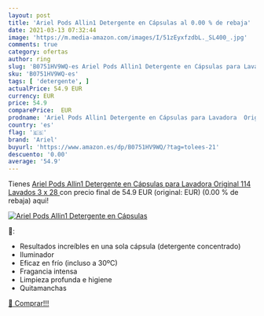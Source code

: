 ```yaml
---
layout: post
title: 'Ariel Pods Allin1 Detergente en Cápsulas al 0.00 % de rebaja'
date: 2021-03-13 07:32:44
image: 'https://m.media-amazon.com/images/I/51zEyxfzdbL._SL400_.jpg'
comments: true
category: ofertas
author: ring
slug: 'B0751HV9WQ-es Ariel Pods Allin1 Detergente en Cápsulas para Lavadora...'
sku: 'B0751HV9WQ-es'
tags: [ 'detergente', ]
actualPrice: 54.9 EUR
currency: EUR
price: 54.9
comparePrice:  EUR
prodname: 'Ariel Pods Allin1 Detergente en Cápsulas para Lavadora  Original  114 Lavados  3 x 28 '
country: 'es'
flag: '🇪🇸'
brand: 'Ariel'
buyurl: 'https://www.amazon.es/dp/B0751HV9WQ/?tag=tolees-21'
descuento: '0.00'
average: '54.9'
---
```


Tienes [Ariel Pods Allin1 Detergente en Cápsulas para Lavadora  Original  114 Lavados  3 x 28 ](https://www.amazon.es/dp/B0751HV9WQ/?tag=tolees-21) con precio final de  54.9 EUR (original:  EUR) (0.00 %  de rebaja) aqui!

[![Ariel Pods Allin1 Detergente en Cápsulas](https://m.media-amazon.com/images/I/51zEyxfzdbL._SL400_.jpg)](https://www.amazon.es/dp/B0751HV9WQ/?tag=tolees-21)

🔎:

- Resultados increíbles en una sola cápsula (detergente concentrado)
- Iluminador
- Eficaz en frío (incluso a 30ºC)
- Fragancia intensa
- Limpieza profunda e higiene
- Quitamanchas

[🛒 Comprar!!!](https://www.amazon.es/dp/B0751HV9WQ/?tag=tolees-21)
